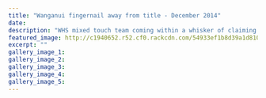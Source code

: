 ```yaml
---
title: "Wanganui fingernail away from title - December 2014"
date: 
description: "WHS mixed touch team coming within a whisker of claiming the NZ Secondary Schools title at Papakura's Bruce Pulman, from the Wanganui Chronicle article 19 Dec 2014...."
featured_image: http://c1940652.r52.cf0.rackcdn.com/54933ef1b8d39a1d810011aa/3056f0dc866abe691f4d7ca7d0417d3b6cf303e7_620x310.jpg
excerpt: ""
gallery_image_1: 
gallery_image_2: 
gallery_image_3: 
gallery_image_4: 
gallery_image_5: 
---
```

